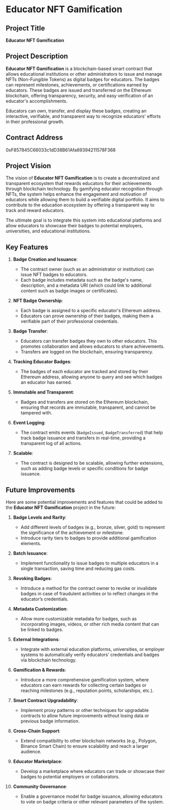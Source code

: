
# Educator NFT Gamification

## Project Title
**Educator NFT Gamification**

## Project Description
**Educator NFT Gamification** is a blockchain-based smart contract that allows educational institutions or other administrators to issue and manage NFTs (Non-Fungible Tokens) as digital badges for educators. The badges can represent milestones, achievements, or certifications earned by educators. These badges are issued and transferred on the Ethereum blockchain, offering transparency, security, and easy verification of an educator's accomplishments.

Educators can own, transfer, and display these badges, creating an interactive, verifiable, and transparent way to recognize educators' efforts in their professional growth.

## Contract Address
0xF857845C66033c1dD38B61Afa69394211578F368

## Project Vision
The vision of **Educator NFT Gamification** is to create a decentralized and transparent ecosystem that rewards educators for their achievements through blockchain technology. By gamifying educator recognition through NFTs, the system helps enhance the engagement and motivation of educators while allowing them to build a verifiable digital portfolio. It aims to contribute to the education ecosystem by offering a transparent way to track and reward educators.

The ultimate goal is to integrate this system into educational platforms and allow educators to showcase their badges to potential employers, universities, and educational institutions.

## Key Features

1. **Badge Creation and Issuance**:
   - The contract owner (such as an administrator or institution) can issue NFT badges to educators.
   - Each badge includes metadata such as the badge's name, description, and a metadata URI (which could link to additional content such as badge images or certificates).

2. **NFT Badge Ownership**:
   - Each badge is assigned to a specific educator's Ethereum address.
   - Educators can prove ownership of their badges, making them a verifiable part of their professional credentials.

3. **Badge Transfer**:
   - Educators can transfer badges they own to other educators. This promotes collaboration and allows educators to share achievements.
   - Transfers are logged on the blockchain, ensuring transparency.

4. **Tracking Educator Badges**:
   - The badges of each educator are tracked and stored by their Ethereum address, allowing anyone to query and see which badges an educator has earned.

5. **Immutable and Transparent**:
   - Badges and transfers are stored on the Ethereum blockchain, ensuring that records are immutable, transparent, and cannot be tampered with.

6. **Event Logging**:
   - The contract emits events (`BadgeIssued`, `BadgeTransferred`) that help track badge issuance and transfers in real-time, providing a transparent log of all actions.

7. **Scalable**:
   - The contract is designed to be scalable, allowing further extensions, such as adding badge levels or specific conditions for badge issuance.

## Future Improvements

Here are some potential improvements and features that could be added to the **Educator NFT Gamification** project in the future:

1. **Badge Levels and Rarity**:
   - Add different levels of badges (e.g., bronze, silver, gold) to represent the significance of the achievement or milestone.
   - Introduce rarity tiers to badges to provide additional gamification elements.

2. **Batch Issuance**:
   - Implement functionality to issue badges to multiple educators in a single transaction, saving time and reducing gas costs.

3. **Revoking Badges**:
   - Introduce a method for the contract owner to revoke or invalidate badges in case of fraudulent activities or to reflect changes in the educator’s credentials.

4. **Metadata Customization**:
   - Allow more customizable metadata for badges, such as incorporating images, videos, or other rich media content that can be linked to badges.

5. **External Integrations**:
   - Integrate with external education platforms, universities, or employer systems to automatically verify educators’ credentials and badges via blockchain technology.

6. **Gamification & Rewards**:
   - Introduce a more comprehensive gamification system, where educators can earn rewards for collecting certain badges or reaching milestones (e.g., reputation points, scholarships, etc.).

7. **Smart Contract Upgradability**:
   - Implement proxy patterns or other techniques for upgradable contracts to allow future improvements without losing data or previous badge information.

8. **Cross-Chain Support**:
   - Extend compatibility to other blockchain networks (e.g., Polygon, Binance Smart Chain) to ensure scalability and reach a larger audience.

9. **Educator Marketplace**:
   - Develop a marketplace where educators can trade or showcase their badges to potential employers or collaborators.

10. **Community Governance**:
    - Enable a governance model for badge issuance, allowing educators to vote on badge criteria or other relevant parameters of the system.


